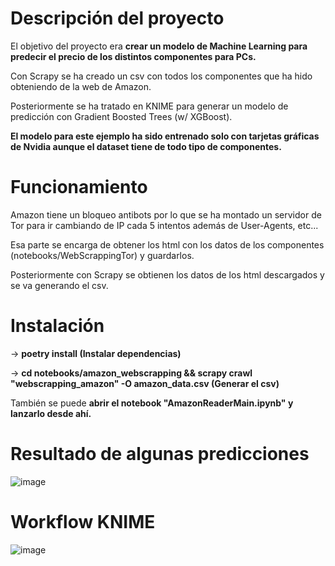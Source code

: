 # Descripción del proyecto

El objetivo del proyecto era **crear un modelo de Machine Learning para predecir el precio de los distintos componentes para PCs.**

Con Scrapy se ha creado un csv con todos los componentes que ha hido obteniendo de la web de Amazon.

Posteriormente se ha tratado en KNIME para generar un modelo de predicción con Gradient Boosted Trees (w/ XGBoost).

**El modelo para este ejemplo ha sido entrenado solo con tarjetas gráficas de Nvidia aunque el dataset tiene de todo tipo de componentes.**

# Funcionamiento

Amazon tiene un bloqueo antibots por lo que se ha montado un servidor de Tor para ir cambiando de IP cada 5 intentos además de User-Agents, etc...

Esa parte se encarga de obtener los html con los datos de los componentes (notebooks/WebScrappingTor) y guardarlos.

Posteriormente con Scrapy se obtienen los datos de los html descargados y se va generando el csv.

# Instalación

-> **poetry install (Instalar dependencias)**

-> **cd notebooks/amazon_webscrapping && scrapy crawl "webscrapping_amazon" -O amazon_data.csv (Generar el csv)**

También se puede **abrir el notebook "AmazonReaderMain.ipynb" y lanzarlo desde ahí.**

# Resultado de algunas predicciones

![image](https://user-images.githubusercontent.com/60214254/156945857-8458b29a-f106-42a5-b10e-4e57f6ceb968.png)

# Workflow KNIME

![image](https://user-images.githubusercontent.com/60214254/156946489-f3569b56-41f1-41dd-8ec1-abe49f8f0cb9.png)
